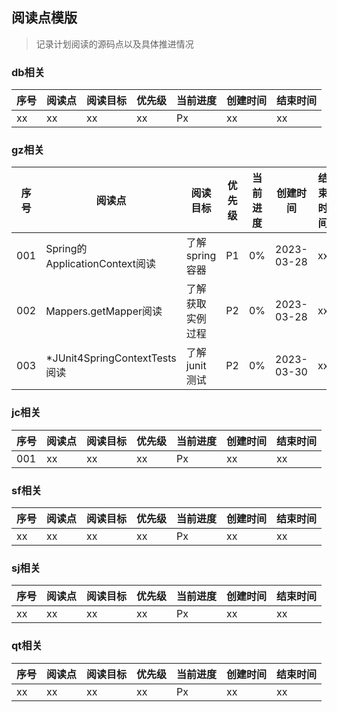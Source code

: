 ## 阅读点模版
> 记录计划阅读的源码点以及具体推进情况

### db相关
| 序号  | 阅读点 | 阅读目标 | 优先级 | 当前进度 | 创建时间 | 结束时间 |
|-----|-----|------|-----|------|------|------|
| xx  | xx  | xx   | xx  | Px   | xx   | xx   |

### gz相关
| 序号  | 阅读点                         | 阅读目标       | 优先级 | 当前进度 | 创建时间       | 结束时间 |
|-----|-----------------------------|------------|-----|------|------------|------|
| 001 | Spring的ApplicationContext阅读 | 了解spring容器 | P1  | 0%   | 2023-03-28 | xx   |
| 002 | Mappers.getMapper阅读         | 了解获取实例过程   | P2  | 0%   | 2023-03-28 | xx   |
| 003 | *JUnit4SpringContextTests阅读 | 了解junit测试  | P2  | 0%   | 2023-03-30 | xx   |


### jc相关
| 序号  | 阅读点 | 阅读目标 | 优先级 | 当前进度 | 创建时间 | 结束时间 |
|-----|-----|------|-----|------|------|------|
| 001 | xx  | xx   | xx  | Px   | xx   | xx   |

### sf相关
| 序号  | 阅读点 | 阅读目标 | 优先级 | 当前进度 | 创建时间 | 结束时间 |
|-----|-----|------|-----|------|------|------|
| xx  | xx  | xx   | xx  | Px   | xx   | xx   |

### sj相关
| 序号  | 阅读点 | 阅读目标 | 优先级 | 当前进度 | 创建时间 | 结束时间 |
|-----|-----|------|-----|------|------|------|
| xx  | xx  | xx   | xx  | Px   | xx   | xx   |

### qt相关
| 序号  | 阅读点 | 阅读目标 | 优先级 | 当前进度 | 创建时间 | 结束时间 |
|-----|-----|------|-----|------|------|------|
| xx  | xx  | xx   | xx  | Px   | xx   | xx   |